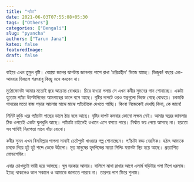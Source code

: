 ```yaml
---
title: "প্যাঁচা"
date: 2021-06-03T07:55:08+05:30
tags: ["Others"]
categories: ["Bengali"]
slug: "pyancha"
authors: ["Tarun Jana"]
katex: false
featuredImage: 
draft: false
---
```


বাইরে এখন তুমুল বৃষ্টি। বেহায়া জলের ঝাপটায় জানলার পাশে রাখা 'চরিত্রহীন' ভিজে যাচ্ছে। ভিজুক! বছরে এক-আধবার 
ভিজলে শরৎবাবু কিচ্ছু মনে করবেন না।

মুঠোফোনটা আমার মতোই জ্বরে আক্রান্ত বোধহয়। চিরে যাওয়া গলায় সে এখন কবীর সুমনের গান শোনাচ্ছে। একটা হুতোম
প্যাঁচা উল্টোদিকের আমগাছের ডালে বসে আছে। বৃষ্টির দাপটে ওরও স্বপ্নগুলো ভিজে গেছে বোধহয়। চকমকি পাথরের মতো বাজ 
পড়ার আলোয় মাঝে মাঝে প্যাঁচাটাকে দেখতে পাচ্ছি। কিংবা নিজেকেই দেখছি কিনা, কে জানে!

মিনিট কুড়ি ধরে প্যাঁচাটা গাছের ডালে ঠায় বসে আছে। বৃষ্টির দাপট কমবার কোনো লক্ষন নেই। আমার ঘরের জানলার ঠিক ওপরেই 
একটা ঘুলঘুলি আছে। প্যাঁচাটা চাইলেই ওখানে এসে বসতে পারে। নির্ঘাত ভয় পেয়ে আসছে না। হয়তো সব পাখিই নিরাপত্তা মানে 
খাঁচা বোঝে।

কবীর সুমন এখন বিসমিল্লার পাগলা সানাই চেটেপুটে খাওয়ার গল্প শোনাচ্ছেন। প্যাঁচাটা বড্ড বেরসিক। হঠাৎ আমাকে চমকে 
দিয়ে হুট্ হুট্ শব্দে ডেকে উঠলো। মৃত মানুষের হৃদপিন্ডের মতো সিলিং ফ্যানটা স্থির হয়ে আছে। প্রত্যাশিত লোডশেডিং।

এবার চোখদুটো ভারী হয়ে আসছে। ঘুম দরকার আমার। বালিশে মাথা রাখার আগে এলার্ম ঘড়িটার গলা টিপে ধরলাম। ইচ্ছে
থাকলেও কাল সকালে ও আমাকে জাগাতে পারবে না। তারপর পাশ ফিরে শুলাম।